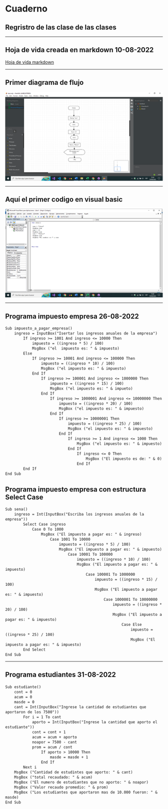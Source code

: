 # Cuaderno
## Regristro de las clase de las clases 
___
## Hoja de vida creada en markdown 10-08-2022
[Hoja de vida markdown](https://github.com/FabioP0/hoja_de_vida)
___
## Primer diagrama de flujo
<a href=""><img src="https://github.com/FabioP0/Cuaderno/blob/main/strauml.png?raw=true" alt="fotico" border="0" width="560"></a>
___

## Aquí el primer codigo en visual basic
<a href=""><img src="https://github.com/FabioP0/Cuaderno/blob/main/visual%20basic.png?raw=true" alt="Img" border="0" width="560"></a>
___
## Programa impuesto empresa 26-08-2022
```
Sub impuesto_a_pagar_empresa()
    ingreso = InputBox("Isertar los ingresos anuales de la empresa")
        If ingreso >= 1001 And ingreso <= 10000 Then
            impuesto = ((ingreso * 5) / 100)
            MsgBox ("el  impuesto es: " & impuesto)
        Else
            If ingreso >= 10001 And ingreso <= 100000 Then
                impuesto = ((ingreso * 10) / 100)
                MsgBox ("el impuesto es: " & impuesto)
            End If
                If ingreso >= 100001 And ingreso <= 1000000 Then
                    impuesto = ((ingreso * 15) / 100)
                    MsgBox ("el impuesto es: " & impueto)
                End If
                    If ingreso >= 1000001 And ingreso <= 10000000 Then
                        impuesto = ((ingreso * 20) / 100)
                        MsgBox ("el impuesto es: " & impuesto)
                    End If
                        If ingreso >= 10000001 Then
                            impuesto = ((ingreso * 25) / 100)
                            MsgBox ("el impuesto es: " & impuesto)
                        End If
                            If ingreso >= 1 And ingreso <= 1000 Then
                                MsgBox ("el impuesto es: " & impuesto)
                            End If
                                If ingreso <= 0 Then
                                    MsgBox ("El impuesto es de: " & 0)
                                End If
        End If
End Sub
```
## Programa impuesto empresa con estructura Select Case
```
Sub sena()
    ingreso = Int(InputBox("Escriba los ingresos anuales de la empresa"))
        Select Case ingreso
            Case 0 To 1000
                MsgBox ("El impuesto a pagar es: " & ingreso)
                    Case 1001 To 10000
                        impuesto = ((ingreso * 5) / 100)
                        MsgBox ("El impuesto a pagar es: " & impuesto)
                            Case 10001 To 100000
                                impuesto = ((ingreso * 10) / 100)
                                MsgBox ("El impuesto a pagar es: " & impuesto)
                                    Case 100001 To 1000000
                                        impuesto = ((ingreso * 15) / 100)
                                        MsgBox ("El impuesto a pagar es: " & impuesto)
                                            Case 1000001 To 10000000
                                                impuesto = ((ingreso * 20) / 100)
                                                MsgBox ("El impuesto a pagar es: " & impuesto)
                                                    Case Else
                                                        impuesto = ((ingreso * 25) / 100)
                                                        MsgBox ("El impuesto a pagar es: " & impuesto)
        End Select
End Sub
```
___
## Programa estudiantes 31-08-2022
```
Sub estudiante()
    cont = 0
    acum = 0
    masde = 0
    cant = Int(InputBox("Ingrese la cantidad de estudiantes que aportaron de los 7500"))
        For i = 1 To cant
            aporto = Int(InputBox("Ingrese la cantidad que aporto el estudiante"))
            cont = cont + 1
            acum = acum + aporto
            noapor = 7500 - cant
            prom = acum / cont
                If aporto > 10000 Then
                    masde = masde + 1
                End If
        Next i
    MsgBox ("Cantidad de estudintes que aporto: " & cant)
    MsgBox ("total recaudado: " & acum)
    MsgBox ("El numero de estudiantes que no aporto: " & noapor)
    MsgBox ("Valor recaudo promedio: " & prom)
    MsgBox ("Los estudiantes que aportaron mas de 10.000 fueron: " & masde)
End Sub
```
